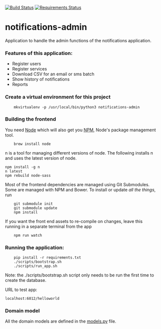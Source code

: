 [![Build Status](https://travis-ci.org/alphagov/notifications-admin.svg)](https://travis-ci.org/alphagov/notifications-admin)
[![Requirements Status](https://requires.io/github/alphagov/notifications-admin/requirements.svg?branch=master)](https://requires.io/github/alphagov/notifications-admin/requirements/?branch=master)


# notifications-admin
Application to handle the admin functions of the notifications application.

### Features of this application:
<ul>
 <li>Register users
 <li>Register services
 <li>Download CSV for an email or sms batch
 <li>Show history of notifications
 <li>Reports
</ul>

### Create a virtual environment for this project
```shell
    mkvirtualenv -p /usr/local/bin/python3 notifications-admin
```


### Building the frontend

You need [Node](http://nodejs.org/) which will also get you [NPM](npmjs.org),
Node's package management tool.
```shell
    brew install node
```

n is a tool for managing different versions of node. The following installs n and uses the latest version of node.

    npm install -g n
    n latest
    npm rebuild node-sass
 
Most of the frontend dependencies are managed using Git Submodules. Some are
managed with NPM and Bower. To install or update *all the things*, run
```shell
    git submodule init 
    git submodule update
    npm install
```

If you want the front end assets to re-compile on changes, leave this running
in a separate terminal from the app
```shell
    npm run watch
```

### Running the application:
```shell
    pip install -r requirements.txt
    ./scripts/bootstrap.sh  
    ./scripts/run_app.sh
```

Note: the ./scripts/bootstrap.sh script only needs to be run the first time to
create the database.

URL to test app:

    localhost:6012/helloworld


### Domain model

All the domain models are defined in the
[models.py](https://github.com/alphagov/notifications-admin/blob/master/app/models.py)
file.
